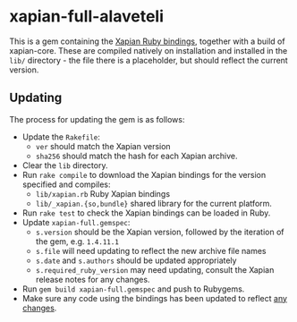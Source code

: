 # xapian-full-alaveteli

This is a gem containing the [Xapian Ruby bindings](https://xapian.org/docs/bindings/ruby/), together with a build of xapian-core. These are compiled natively on installation and installed in the `lib/` directory - the file there is a placeholder, but should reflect the current version.

## Updating

The process for updating the gem is as follows:

* Update the `Rakefile`:
    * `ver` should match the Xapian version
    * `sha256` should match the hash for each Xapian archive.
* Clear the `lib` directory.
* Run `rake compile` to download the Xapian bindings for the version specified and compiles:
    * `lib/xapian.rb` Ruby Xapian bindings
    * `lib/_xapian.{so,bundle}` shared library for the current platform.
* Run `rake test` to check the Xapian bindings can be loaded in Ruby.
* Update `xapian-full.gemspec`:
    * `s.version` should be the Xapian version, followed by the iteration of the gem, e.g. `1.4.11.1`
    * `s.file` will need updating to reflect the new archive file names
    * `s.date` and `s.authors` should be updated appropriately
    * `s.required_ruby_version` may need updating, consult the Xapian release notes for any changes.
* Run `gem build xapian-full.gemspec` and push to Rubygems.
* Make sure any code using the bindings has been updated to reflect [any changes](https://trac.xapian.org/wiki/ReleaseNotes).
